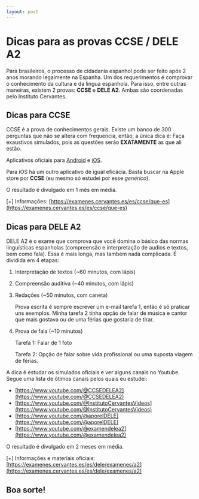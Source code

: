 ```yaml
---
layout: post
---
```

# Dicas para as provas CCSE / DELE A2

Para brasileiros, o processo de cidadania espanhol pode ser feito após 2 anos morando legalmente na Espanha.
Um dos requerimentos é comprovar o conhecimento da cultura e da lingua espanhola. 
Para isso, entre outras maneiras, existem 2 provas: **CCSE** e **DELE A2**. Ambas são coordenadas pelo Instituto Cervantes.

## Dicas para CCSE

CCSE é a prova de conhecimentos gerais. Existe um banco de 300 perguntas que não se altera com frequencia, então, a única dica é: Faça exaustivos simulados, pois as questões serão **EXATAMENTE** as que ali estão.

Aplicativos oficiais para [Android](https://play.google.com/store/apps/details?id=com.institutocervantes.pruebaccse) e [iOS](https://apps.apple.com/es/app/ccse-nacionalidad-espa%C3%B1ola/id1461069757).

Para iOS há um outro aplicativo de igual eficácia. Basta buscar na Apple store por **CCSE** (eu mesmo só estudei por esse *genérico*).

O resultado é divulgado em 1 mês em média.

[+] Informações: [https://examenes.cervantes.es/es/ccse/que-es](https://examenes.cervantes.es/es/ccse/que-es)

## Dicas para DELE A2

DELE A2 é o exame que comprova que você domina o básico das normas linguísticas espanholas (compreensão e interpretação de audios e textos, bem como fala).
Essa é mais longa, mas também nada complicada. É dividida em 4 etapas:

1. Interpretação de textos (~60 minutos, com lápis)
2. Compreensão auditiva (~40 minutos, com lápis)
3. Redações (~50 minutos, com caneta)

    Prova escrita é sempre escrever um e-mail tarefa 1, então é só praticar uns exemplos. Minha tarefa 2 tinha opção de falar de música e cantor que mais gostava ou de uma férias que gostaria de tirar.

4. Prova de fala (~10 minutos)
    
    Tarefa 1: Falar de 1 foto

    Tarefa 2: Opção de falar sobre vida profissional ou uma suposta viagem de férias.

A dica é estudar os simulados oficiais e ver alguns canais no Youtube. Segue uma lista de ótimos canais pelos quais eu estudei:

- [https://www.youtube.com/@CCSEDELEA2](https://www.youtube.com/@CCSEDELEA2)
- [https://www.youtube.com/@InstitutoCervantesVideos](https://www.youtube.com/@InstitutoCervantesVideos)
- [https://www.youtube.com/@aporelDELE](https://www.youtube.com/@aporelDELE)
- [https://www.youtube.com/@examendelea2](https://www.youtube.com/@examendelea2)

O resultado é divulgado em 2 meses em média.

[+] Informações e materiais oficiais: [https://examenes.cervantes.es/es/dele/examenes/a2](https://examenes.cervantes.es/es/dele/examenes/a2)

## Boa sorte!